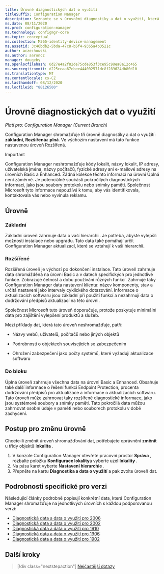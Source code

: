 ```yaml
---
title: Úrovně diagnostických dat o využití
titleSuffix: Configuration Manager
description: Seznamte se s úrovněmi diagnostiky a dat o využití, která Configuration Manager shromažďuje.
ms.date: 08/11/2020
ms.prod: configuration-manager
ms.technology: configmgr-core
ms.topic: conceptual
ms.collection: M365-identity-device-management
ms.assetid: 3c46bdb2-5bda-47c8-b5f4-9365a4b3521c
author: aczechowski
ms.author: aaroncz
manager: dougeby
ms.openlocfilehash: 0d27e4a2f82de75cde853f3ce95c98ea8a12c465
ms.sourcegitcommit: d225ccaa67ebee444002571dc8f289624db80d10
ms.translationtype: MT
ms.contentlocale: cs-CZ
ms.lasthandoff: 08/12/2020
ms.locfileid: "88126500"
---
```

# <a name="levels-of-diagnostic-usage-data"></a>Úrovně diagnostických dat o využití

*Platí pro: Configuration Manager (Current Branch)*

Configuration Manager shromažďuje tři úrovně diagnostiky a dat o využití: **základní**, **Rozšířená**a **plná**. Ve výchozím nastavení má tato funkce nastavenou úroveň Rozšířená.

> [!IMPORTANT]
> Configuration Manager neshromažďuje kódy lokalit, názvy lokalit, IP adresy, uživatelská jména, názvy počítačů, fyzické adresy ani e-mailové adresy na úrovních Basic a Enhanced. Žádná kolekce těchto informací na úrovni Úplná není záměrné. Je potenciálně součástí pokročilých diagnostických informací, jako jsou soubory protokolu nebo snímky paměti. Společnost Microsoft tyto informace nepoužívá k tomu, aby vás identifikovala, kontaktovala vás nebo vyvinula reklamu.

## <a name="levels"></a>Úrovně

### <a name="basic"></a>Základní

Základní úroveň zahrnuje data o vaší hierarchii. Je potřeba, abyste vylepšili možnosti instalace nebo upgradu. Tato data také pomáhají určit Configuration Manager aktualizací, které se vztahují k vaší hierarchii.

### <a name="enhanced"></a>Rozšířené

Rozšířená úroveň je výchozí po dokončení instalace. Tato úroveň zahrnuje data shromážděná na úrovni Basic a v datech specifických pro jednotlivé funkce. Zobrazuje četnost a dobu používání různých funkcí. Zahrnuje taky Configuration Manager data nastavení klienta: název komponenty, stav a určitá nastavení jako intervaly cyklického dotazování. Informace o aktualizacích softwaru jsou základní při použití funkcí a nezahrnují data o dodržování předpisů aktualizací na této úrovni.

Společnost Microsoft tuto úroveň doporučuje, protože poskytuje minimální data pro zajištění vylepšení produktů a služeb.

Mezi příklady dat, která tato úroveň neshromažďuje, patří:

- Názvy webů, uživatelů, počítačů nebo jiných objektů

- Podrobnosti o objektech souvisejících se zabezpečením

- Ohrožení zabezpečení jako počty systémů, které vyžadují aktualizace softwaru

### <a name="full"></a>Do bloku

Úplná úroveň zahrnuje všechna data na úrovni Basic a Enhanced. Obsahuje také další informace o řešení funkci Endpoint Protection, procenta dodržování předpisů pro aktualizace a informace o aktualizacích softwaru. Tato úroveň může zahrnovat taky rozšířené diagnostické informace, jako jsou systémové soubory a snímky paměti. Tato pokročilá data můžou zahrnovat osobní údaje v paměti nebo souborech protokolu v době zachycení.

## <a name="how-to-change-the-level"></a><a name="bkmk_change"></a> Postup pro změnu úrovně

Chcete-li změnit úroveň shromažďování dat, potřebujete oprávnění **změnit** u třídy objektů **lokalita** .

1. V konzole Configuration Manager otevřete pracovní prostor **Správa** , rozbalte položku **Konfigurace lokality**a vyberte uzel **lokality** .
1. Na pásu karet vyberte **Nastavení hierarchie** .
1. Přepněte na kartu **Diagnostika a data o využití** a pak zvolte úroveň dat.

## <a name="version-specific-details"></a><a name="bkmk_versions"></a>Podrobnosti specifické pro verzi

Následující články podrobně popisují konkrétní data, která Configuration Manager shromažďuje na jednotlivých úrovních s každou podporovanou verzí:

- [Diagnostická data a data o využití pro 2006](levels-of-diagnostic-usage-data-collection-2006.md)
- [Diagnostická data a data o využití pro 2002](levels-of-diagnostic-usage-data-collection-2002.md)
- [Diagnostická data a data o využití pro 1910](levels-of-diagnostic-usage-data-collection-1910.md)
- [Diagnostická data a data o využití pro 1906](levels-of-diagnostic-usage-data-collection-1906.md)
- [Diagnostická data a data o využití pro 1902](levels-of-diagnostic-usage-data-collection-1902.md)

## <a name="next-steps"></a>Další kroky

> [!div class="nextstepaction"]
> [Nejčastější dotazy](frequently-asked-questions.md)
